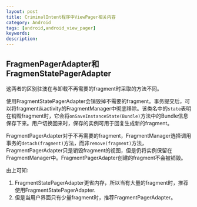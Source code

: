 ```yaml
---
layout: post
title: CriminalIntent程序中ViewPager相关内容
category: Android
tags: [android,android_view_pager]
keywords:
description:
---
```



## FragmenPagerAdapter和FragmenStatePagerAdapter

这两者的区别驻澳在与卸载不再需要的fragment时采取的方法不同。

使用FragmentStatePagerAdapter会销毁掉不需要的fragment。事务提交后，可以将fragment从activity的FragmentManager中彻底移除。该类名中的`state`表明在销毁fragment时，它会将`onSaveInstanceState(Bundle)`方法中的Bundle信息保存下来。用户切换回来时，保存的实例可用于回复生成新的fragment。


FragmentPagerAdapter对于不再需要的fragment，FragmentManager选择调用事务的`detach(fragment)`方法，而非`remove(fragment)`方法，FragmentPagerAdapter只是销毁fragment的视图，但是仍将实例保留在FragmentManager中。FragmentPagerAdapter创建的fragment不会被销毁。

由上可知:
1. FragmentStatePagerAdapter更省内存，所以当有大量的fragment时，推荐使用FragmentStatePagerAdapter.
2. 但是当用户界面只有少量fragment时，推荐FragmentPagerAdapter。
